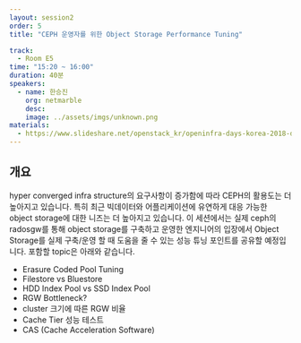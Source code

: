 ```yaml
---
layout: session2
order: 5
title: "CEPH 운영자를 위한 Object Storage Performance Tuning"

track:
  - Room E5
time: "15:20 ~ 16:00"
duration: 40분
speakers:
  - name: 한승진
    org: netmarble
    desc: 
    image: ../assets/imgs/unknown.png
materials:
  - https://www.slideshare.net/openstack_kr/openinfra-days-korea-2018-day-2-ceph-object-storage-performance-tuning
---
```


## 개요

hyper converged infra structure의 요구사항이 증가함에 따라 CEPH의 활용도는 더 높아지고 있습니다. 특히 최근 빅데이터와 어플리케이션에 유연하게 대응 가능한 object storage에 대한 니즈는 더 높아지고 있습니다. 이 세션에서는 실제 ceph의 radosgw를 통해 object storage를 구축하고 운영한 엔지니어의 입장에서 Object Storage를 실제 구축/운영 할 때 도움을 줄 수 있는 성능 튜닝 포인트를 공유할 예정입니다. 포함할 topic은 아래와 같습니다.

* Erasure Coded Pool Tuning
* Filestore vs Bluestore
* HDD Index Pool vs SSD Index Pool
* RGW Bottleneck?
* cluster 크기에 따른 RGW 비율
* Cache Tier 성능 테스트
* CAS (Cache Acceleration Software)
